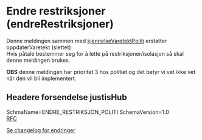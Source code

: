 # Endre restriksjoner (endreRestriksjoner)
Denne meldingen sammen med [kjennelseVaretektPoliti](../kjennelseVaretektPoliti/readme.md) erstatter oppdaterVaretekt (slettet)  
Hvis påtale bestemmer seg for å lette på restriksjoner/isolasjon så skal denne meldingen brukes.

**OBS** denne meldingen har prioritet 3 hos politiet og det betyr vi vet ikke vet når den vil bli implementert.

## Headere forsendelse justisHub
SchmaName=ENDRE_RESTRIKSJON_POLITI
SchemaVersion=1.0  
[RFC](../../../rfc/MessageName-header.md)

[Se changelog for endringer](changelog.md)

